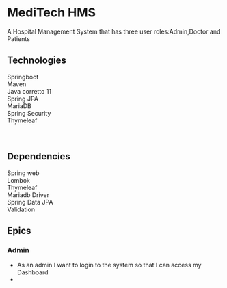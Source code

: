# MediTech HMS
A Hospital Management System that has three user roles:Admin,Doctor and Patients

## Technologies

Springboot<br>
Maven<br>
Java corretto 11<br>
Spring JPA<br>
MariaDB<br>
Spring Security<br>
Thymeleaf<br>
<br><br>

## Dependencies
Spring web<br>
Lombok<br>
Thymeleaf<br>
Mariadb Driver<br>
Spring Data JPA<br>
Validation<br>

## Epics

### Admin
  - As an admin I want to login to the system so that I can access my Dashboard
  - 
